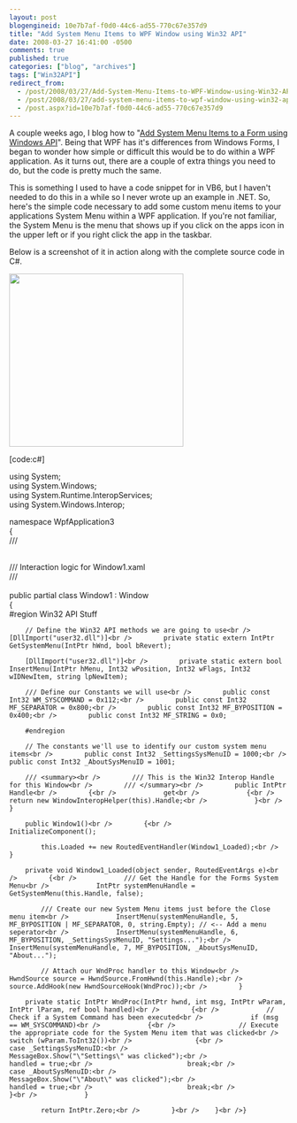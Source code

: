 ```yaml
---
layout: post
blogengineid: 10e7b7af-f0d0-44c6-ad55-770c67e357d9
title: "Add System Menu Items to WPF Window using Win32 API"
date: 2008-03-27 16:41:00 -0500
comments: true
published: true
categories: ["blog", "archives"]
tags: ["Win32API"]
redirect_from: 
  - /post/2008/03/27/Add-System-Menu-Items-to-WPF-Window-using-Win32-API
  - /post/2008/03/27/add-system-menu-items-to-wpf-window-using-win32-api
  - /post.aspx?id=10e7b7af-f0d0-44c6-ad55-770c67e357d9
---
```

<!-- more -->

A couple weeks ago, I blog how to "<a href="/post/2008/03/Add-System-Menu-Items-to-a-Form-using-Windows-API.aspx">Add System Menu Items to a Form using Windows API</a>". Being that WPF has it's differences from Windows Forms, I began to wonder how simple or difficult this would be to do within a WPF application. As it turns out, there are a couple of extra things you need to do, but the code is pretty much the same.

This is something I used to have a code snippet for in VB6, but I haven't needed to do this in a while so I never wrote up an example in .NET. So, here's the simple code necessary to add some custom menu items to your applications System Menu within a WPF application. If you're not familiar, the System Menu is the menu that shows up if you click on the apps icon in the upper left or if you right click the app in the taskbar.

Below is a screenshot of it in action along with the complete source code in C#.

<img src="/images/postsWPF_Add_System_Menu_Items.png" alt="" width="315" height="313" />

[code:c#]

using System;<br />using System.Windows;<br />using System.Runtime.InteropServices;<br />using System.Windows.Interop;

namespace WpfApplication3<br />{<br />    /// <summary><br />    /// Interaction logic for Window1.xaml<br />    /// </summary><br />    public partial class Window1 : Window<br />    {<br />        #region Win32 API Stuff

        // Define the Win32 API methods we are going to use<br />        [DllImport("user32.dll")]<br />        private static extern IntPtr GetSystemMenu(IntPtr hWnd, bool bRevert);

        [DllImport("user32.dll")]<br />        private static extern bool InsertMenu(IntPtr hMenu, Int32 wPosition, Int32 wFlags, Int32 wIDNewItem, string lpNewItem);

        /// Define our Constants we will use<br />        public const Int32 WM_SYSCOMMAND = 0x112;<br />        public const Int32 MF_SEPARATOR = 0x800;<br />        public const Int32 MF_BYPOSITION = 0x400;<br />        public const Int32 MF_STRING = 0x0;

        #endregion

        // The constants we'll use to identify our custom system menu items<br />        public const Int32 _SettingsSysMenuID = 1000;<br />        public const Int32 _AboutSysMenuID = 1001;

        /// <summary><br />        /// This is the Win32 Interop Handle for this Window<br />        /// </summary><br />        public IntPtr Handle<br />        {<br />            get<br />            {<br />                return new WindowInteropHelper(this).Handle;<br />            }<br />        }

        public Window1()<br />        {<br />            InitializeComponent();

            this.Loaded += new RoutedEventHandler(Window1_Loaded);<br />        }

        private void Window1_Loaded(object sender, RoutedEventArgs e)<br />        {<br />            /// Get the Handle for the Forms System Menu<br />            IntPtr systemMenuHandle = GetSystemMenu(this.Handle, false);

            /// Create our new System Menu items just before the Close menu item<br />            InsertMenu(systemMenuHandle, 5, MF_BYPOSITION | MF_SEPARATOR, 0, string.Empty); // <-- Add a menu seperator<br />            InsertMenu(systemMenuHandle, 6, MF_BYPOSITION, _SettingsSysMenuID, "Settings...");<br />            InsertMenu(systemMenuHandle, 7, MF_BYPOSITION, _AboutSysMenuID, "About...");

            // Attach our WndProc handler to this Window<br />            HwndSource source = HwndSource.FromHwnd(this.Handle);<br />            source.AddHook(new HwndSourceHook(WndProc));<br />        }

        private static IntPtr WndProc(IntPtr hwnd, int msg, IntPtr wParam, IntPtr lParam, ref bool handled)<br />        {<br />            // Check if a System Command has been executed<br />            if (msg == WM_SYSCOMMAND)<br />            {<br />                // Execute the appropriate code for the System Menu item that was clicked<br />                switch (wParam.ToInt32())<br />                {<br />                    case _SettingsSysMenuID:<br />                        MessageBox.Show("\"Settings\" was clicked");<br />                        handled = true;<br />                        break;<br />                    case _AboutSysMenuID:<br />                        MessageBox.Show("\"About\" was clicked");<br />                        handled = true;<br />                        break;<br />                }<br />            }

            return IntPtr.Zero;<br />        }<br />    }<br />}

```
